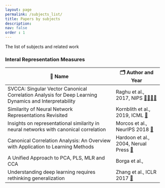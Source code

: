 ```yaml
---
layout: page
permalink: /subjects_list/
title: Papers by subjects
description: 
nav: false
order : 1
---
```



The list of subjects and related work


<div align=left markdown="1">

### Interal Representation Measures


| 📜 Name | 🗂 Author and Year |
|---|---|
|SVCCA: Singular Vector Canonical Correlation Analysis for Deep Learning Dynamics and Interpretability | Raghu et al., 2017, NIPS [👨🏻‍💻](https://github.com/google/svcca/blob/master/tutorials/001_Introduction.ipynb)[🔗](https://arxiv.org/abs/1706.05806)|
|Similarity of Neural Network Representations Revisited |Kornblith et al., 2019, ICML [🔗](https://arxiv.org/abs/1905.00414)|
|Insights on representational similarity in neural networks with canonical correlation| Morcos et al., NeurIPS 2018 [🔗](https://arxiv.org/abs/1806.05759) |  
| Canonical Correlation Analysis: An Overview with Application to Learning Methods | Hardoon et al., 2004, Nerual Press [🔗](https://ieeexplore.ieee.org/document/6788402) | 
| A Unified Approach to PCA, PLS, MLR and CCA | Borga et al., |
 |Understanding deep learning requires rethinking generalization | Zhang et al., ICLR 2017 [🔗](https://arxiv.org/abs/1611.03530) | 




</div>